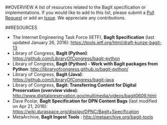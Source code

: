 ##OVERVIEW
A list of resources related to the BagIt specification or implementations. If you would like to add to this list, please submit a [Pull Request](https://github.com/dinahhandel/NDSRNY2016_Symposium/pulls) or add an [Issue](https://github.com/dinahhandel/NDSRNY2016_Symposium/issues). We appreciate any contributions.

##RESOURCES
- The Internet Engineering Task Force (IETF), **BagIt Specification** (last updated January 26, 2016): https://tools.ietf.org/html/draft-kunze-bagit-13
- Library of Congress, **BagIt (Python)**: https://github.com/LibraryOfCongress/bagit-python
- Library of Congress, **BagIt (Python) - Work with BagIt packages from Python**: http://libraryofcongress.github.io/bagit-python/
- Library of Congress, **BagIt (Java)**: https://github.com/LibraryOfCongress/bagit-java
- Library of Congress, **Bagit: Transferring Content for Digital Preservation (overview video)**: http://www.digitalpreservation.gov/multimedia/videos/bagit0609.html
- Dave Pcolar, **BagIt Specification for DPN Content Bags** (last modified on Apr 21, 2016): https://wiki.duraspace.org/display/DPNC/BagIt+Specification
- MetaArchive, **BagIt Ingest Tools** : http://metaarchive.org/bagit-tools
